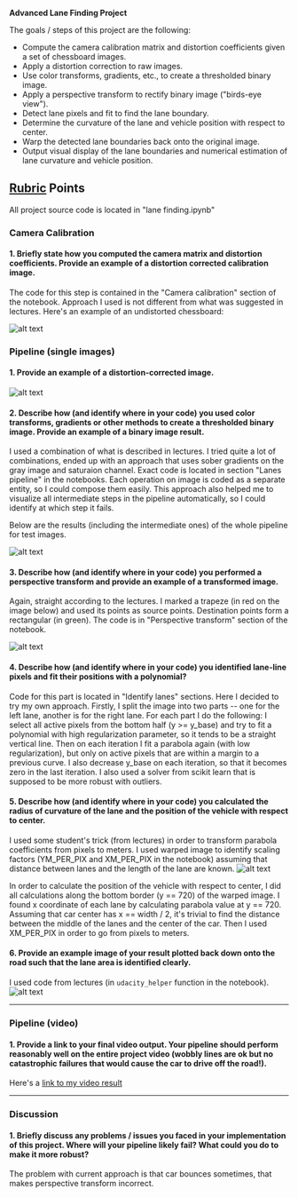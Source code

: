 **Advanced Lane Finding Project**

The goals / steps of this project are the following:

* Compute the camera calibration matrix and distortion coefficients given a set of chessboard images.
* Apply a distortion correction to raw images.
* Use color transforms, gradients, etc., to create a thresholded binary image.
* Apply a perspective transform to rectify binary image ("birds-eye view").
* Detect lane pixels and fit to find the lane boundary.
* Determine the curvature of the lane and vehicle position with respect to center.
* Warp the detected lane boundaries back onto the original image.
* Output visual display of the lane boundaries and numerical estimation of lane curvature and vehicle position.

## [Rubric](https://review.udacity.com/#!/rubrics/571/view) Points

All project source code is located in "lane finding.ipynb"

### Camera Calibration

#### 1. Briefly state how you computed the camera matrix and distortion coefficients. Provide an example of a distortion corrected calibration image.

The code for this step is contained in the "Camera calibration" section of the notebook.
Approach I used is not different from what was suggested in lectures.
Here's an example of an undistorted chessboard:

![alt text](./output_images/test_calibration_chessboard.jpg)

### Pipeline (single images)

#### 1. Provide an example of a distortion-corrected image.

![alt text](output_images/test_calibration_straight_lanes.jpg)

#### 2. Describe how (and identify where in your code) you used color transforms, gradients or other methods to create a thresholded binary image.  Provide an example of a binary image result.

I used a combination of what is described in lectures. I tried quite a lot of combinations, ended up with an approach that uses sober gradients on the gray image and saturaion channel. Exact code is located in section "Lanes pipeline" in the notebooks. Each operation on image is coded as a separate entity, so I could compose them easily. This approach also helped me to visualize all intermediate steps in the pipeline automatically, so I could identify at which step it fails.

Below are the results (including the intermediate ones) of the whole pipeline for test images.

![alt text](output_images/pipeline.jpg)

#### 3. Describe how (and identify where in your code) you performed a perspective transform and provide an example of a transformed image.

Again, straight according to the lectures. I marked a trapeze (in red on the image below) and used its points as source points. Destination points form a rectangular (in green). The code is in "Perspective transform" section of the notebook.

![alt text](output_images/perspective.jpg)

#### 4. Describe how (and identify where in your code) you identified lane-line pixels and fit their positions with a polynomial?

Code for this part is located in "Identify lanes" sections. Here I decided to try my own approach.
Firstly, I split the image into two parts -- one for the left lane, another is for the right lane. For each part I do the following:
I select all active pixels from the bottom half (y >= y_base) and try to fit a polynomial with high regularization parameter, so it tends to be a straight vertical line. Then on each iteration I fit a parabola again (with low regularization), but only on active pixels that are within a margin to a previous curve. I also decrease y_base on each iteration, so that it becomes zero in the last iteration.
I also used a solver from scikit learn that is supposed to be more robust with outliers.

#### 5. Describe how (and identify where in your code) you calculated the radius of curvature of the lane and the position of the vehicle with respect to center.

I used some student's trick (from lectures) in order to transform parabola coefficients from pixels to meters. I used warped image to identify scaling factors (YM_PER_PIX and XM_PER_PIX in the notebook) assuming that distance between lanes and the length of the lane are known.
![alt text](output_images/output_warped_image.jpg)

In order to calculate the position of the vehicle with respect to center, I did all calculations along the bottom border (y == 720) of the warped image. I found x coordinate of each lane by calculating parabola value at y == 720. Assuming that car center has x == width / 2, it's trivial to find the distance between the middle of the lanes and the center of the car. Then I used XM_PER_PIX in order to go from pixels to meters.

#### 6. Provide an example image of your result plotted back down onto the road such that the lane area is identified clearly.

I used code from lectures (in `udacity_helper` function in the notebook).
![alt text](./output_images/final_frame.jpg)

---

### Pipeline (video)

#### 1. Provide a link to your final video output.  Your pipeline should perform reasonably well on the entire project video (wobbly lines are ok but no catastrophic failures that would cause the car to drive off the road!).

Here's a [link to my video result](./test_videos_output/project_video.mp4)

---

### Discussion

#### 1. Briefly discuss any problems / issues you faced in your implementation of this project.  Where will your pipeline likely fail?  What could you do to make it more robust?

The problem with current approach is that car bounces sometimes, that makes perspective transform incorrect.
